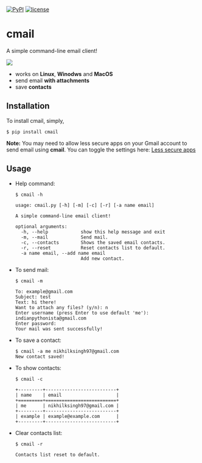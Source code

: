 [![PyPI](https://img.shields.io/badge/PyPi-v1.0.0-f39f37.svg)](https://pypi.python.org/pypi/cmail)
[![license](https://img.shields.io/github/license/mashape/apistatus.svg?maxAge=2592000)](https://github.com/nikhilkumarsingh/cmail/blob/master/LICENSE.txt)

# cmail

A simple command-line email client!

![](https://media.giphy.com/media/d3YH60LyEcJylGuY/giphy.gif)

- works on **Linux**, **Winodws** and **MacOS**
- send email **with attachments**
- save **contacts**

## Installation

To install cmail, simply,

```
$ pip install cmail
```

**Note:** You may need to allow less secure apps on your Gmail account to send email using **cmail**. You can toggle the settings here: [Less secure apps](https://myaccount.google.com/lesssecureapps)

## Usage

- Help command:

	```
	$ cmail -h

	usage: cmail.py [-h] [-m] [-c] [-r] [-a name email]

	A simple command-line email client!

	optional arguments:
	  -h, --help            show this help message and exit
	  -m, --mail            Send mail.
	  -c, --contacts        Shows the saved email contacts.
	  -r, --reset           Reset contacts list to default.
	  -a name email, --add name email
	                        Add new contact.

	```

- To send mail:

	```
	$ cmail -m

	To: example@gmail.com
	Subject: test
	Text: hi there!
	Want to attach any files? (y/n): n
	Enter username (press Enter to use default 'me'): indianpythonista@gmail.com
	Enter password:  
	Your mail was sent successfully!

	```

- To save a contact:
	
	```
	$ cmail -a me nikhilksingh97@gmail.com
	New contact saved!
	```

- To show contacts:

	```
	$ cmail -c

	+---------+--------------------------+
	| name    | email                    |
	+=========+==========================+
	| me      | nikhilksingh97@gmail.com |
	+---------+--------------------------+
	| example | example@example.com      |
	+---------+--------------------------+

	```

- Clear contacts list:

	```
	$ cmail -r

	Contacts list reset to default.
	```
